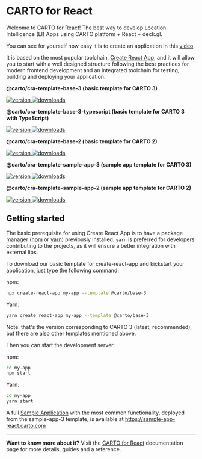 # CARTO for React

Welcome to CARTO for React! The best way to develop Location Intelligence (LI) Apps using CARTO platform + React + deck.gl.

You can see for yourself how easy it is to create an application in this [video](https://www.youtube.com/watch?v=G_BeSZPD2EQ).

It is based on the most popular toolchain, [Create React App](https://create-react-app.dev/), and it will allow you to start with a well designed structure following the best practices for modern frontend development and an integrated toolchain for testing, building and deploying your application.

**@carto/cra-template-base-3 (basic template for CARTO 3)**

<a href="https://npmjs.org/package/@carto/cra-template-base-3">
  <img src="https://img.shields.io/npm/v/@carto/cra-template-base-3.svg?style=flat-square" alt="version" />
</a>

<a href="https://npmjs.org/package/@carto/cra-template-base-3">
  <img src="https://img.shields.io/npm/dt/@carto/cra-template-base-3.svg?style=flat-square" alt="downloads" />
</a>

**@carto/cra-template-base-3-typescript (basic template for CARTO 3 with TypeScript)**

<a href="https://npmjs.org/package/@carto/cra-template-base-3-typescript">
  <img src="https://img.shields.io/npm/v/@carto/cra-template-base-3-typescript.svg?style=flat-square" alt="version" />
</a>

<a href="https://npmjs.org/package/@carto/cra-template-base-3-typescript">
  <img src="https://img.shields.io/npm/dt/@carto/cra-template-base-3-typescript.svg?style=flat-square" alt="downloads" />
</a>

**@carto/cra-template-base-2 (basic template for CARTO 2)**

<a href="https://npmjs.org/package/@carto/cra-template-base-2">
  <img src="https://img.shields.io/npm/v/@carto/cra-template-base-2.svg?style=flat-square" alt="version" />
</a>

<a href="https://npmjs.org/package/@carto/cra-template-base-2">
  <img src="https://img.shields.io/npm/dt/@carto/cra-template-base-2.svg?style=flat-square" alt="downloads" />
</a>

**@carto/cra-template-sample-app-3 (sample app template for CARTO 3)**

<a href="https://npmjs.org/package/@carto/cra-template-sample-app-3">
  <img src="https://img.shields.io/npm/v/@carto/cra-template-sample-app-3.svg?style=flat-square" alt="version" />
</a>

<a href="https://npmjs.org/package/@carto/cra-template-sample-app-3">
  <img src="https://img.shields.io/npm/dt/@carto/cra-template-sample-app-3.svg?style=flat-square" alt="downloads" />
</a>

**@carto/cra-template-sample-app-2 (sample app template for CARTO 2)**

<a href="https://npmjs.org/package/@carto/cra-template-sample-app-2">
  <img src="https://img.shields.io/npm/v/@carto/cra-template-sample-app-2.svg?style=flat-square" alt="version" />
</a>

<a href="https://npmjs.org/package/@carto/cra-template-sample-app-2">
  <img src="https://img.shields.io/npm/dt/@carto/cra-template-sample-app-2.svg?style=flat-square" alt="downloads" />
</a>

## Getting started

The basic prerequisite for using Create React App is to have a package manager ([npm](https://www.npmjs.com/get-npm) or [yarn](https://yarnpkg.com/)) previously installed. `yarn` is preferred for developers contributing to the projects, as it will ensure a better integration with external libs.

To download our basic template for create-react-app and kickstart your application, just type the following command:

npm:

```bash
npx create-react-app my-app --template @carto/base-3
```

Yarn:

```bash
yarn create react-app my-app --template @carto/base-3
```

Note: that's the version corresponding to CARTO 3 (latest, recommended), but there are also other templates mentioned above.

Then you can start the development server:

npm:

```bash
cd my-app
npm start
```

Yarn:

```bash
cd my-app
yarn start
```

A full [Sample Application](#sample-application) with the most common functionality, deployed from the sample-app-3 template, is available at https://sample-app-react.carto.com

---

**Want to know more about it?**
Visit the [CARTO for React](https://docs.carto.com/react/) documentation page for more details, guides and a reference.
